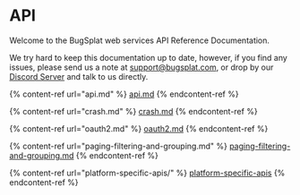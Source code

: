 # API

Welcome to the BugSplat web services API Reference Documentation.

We try hard to keep this documentation up to date, however, if you find any issues, please send us a note at [support@bugsplat.com](mailto:support@bugsplat.com), or drop by our [Discord Server](https://discord.gg/K4KjjRV5ve) and talk to us directly.

{% content-ref url="api.md" %}
[api.md](api.md)
{% endcontent-ref %}

{% content-ref url="crash.md" %}
[crash.md](crash.md)
{% endcontent-ref %}

{% content-ref url="oauth2.md" %}
[oauth2.md](oauth2.md)
{% endcontent-ref %}

{% content-ref url="paging-filtering-and-grouping.md" %}
[paging-filtering-and-grouping.md](paging-filtering-and-grouping.md)
{% endcontent-ref %}

{% content-ref url="platform-specific-apis/" %}
[platform-specific-apis](platform-specific-apis/)
{% endcontent-ref %}
